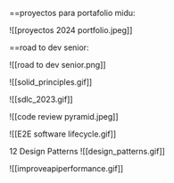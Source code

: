 
==proyectos para portafolio midu:

![[proyectos 2024 portfolio.jpeg]]

==road to dev senior:

![[road to dev senior.png]]

![[solid_principles.gif]]

![[sdlc_2023.gif]]

![[code review pyramid.jpeg]]

![[E2E software lifecycle.gif]]

12 Design Patterns
![[design_patterns.gif]]

![[improveapiperformance.gif]]